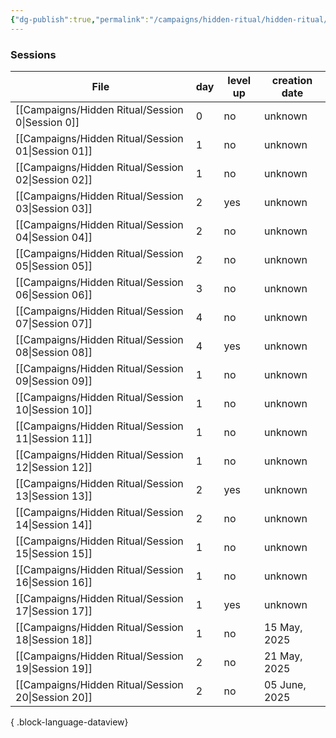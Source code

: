 ```yaml
---
{"dg-publish":true,"permalink":"/campaigns/hidden-ritual/hidden-ritual/","tags":["CampaignSummary"]}
---
```




### Sessions
| File                                                  | day | level up | creation date |
| ----------------------------------------------------- | --- | -------- | ------------- |
| [[Campaigns/Hidden Ritual/Session 0\|Session 0]]   | 0   | no       | unknown       |
| [[Campaigns/Hidden Ritual/Session 01\|Session 01]] | 1   | no       | unknown       |
| [[Campaigns/Hidden Ritual/Session 02\|Session 02]] | 1   | no       | unknown       |
| [[Campaigns/Hidden Ritual/Session 03\|Session 03]] | 2   | yes      | unknown       |
| [[Campaigns/Hidden Ritual/Session 04\|Session 04]] | 2   | no       | unknown       |
| [[Campaigns/Hidden Ritual/Session 05\|Session 05]] | 2   | no       | unknown       |
| [[Campaigns/Hidden Ritual/Session 06\|Session 06]] | 3   | no       | unknown       |
| [[Campaigns/Hidden Ritual/Session 07\|Session 07]] | 4   | no       | unknown       |
| [[Campaigns/Hidden Ritual/Session 08\|Session 08]] | 4   | yes      | unknown       |
| [[Campaigns/Hidden Ritual/Session 09\|Session 09]] | 1   | no       | unknown       |
| [[Campaigns/Hidden Ritual/Session 10\|Session 10]] | 1   | no       | unknown       |
| [[Campaigns/Hidden Ritual/Session 11\|Session 11]] | 1   | no       | unknown       |
| [[Campaigns/Hidden Ritual/Session 12\|Session 12]] | 1   | no       | unknown       |
| [[Campaigns/Hidden Ritual/Session 13\|Session 13]] | 2   | yes      | unknown       |
| [[Campaigns/Hidden Ritual/Session 14\|Session 14]] | 2   | no       | unknown       |
| [[Campaigns/Hidden Ritual/Session 15\|Session 15]] | 1   | no       | unknown       |
| [[Campaigns/Hidden Ritual/Session 16\|Session 16]] | 1   | no       | unknown       |
| [[Campaigns/Hidden Ritual/Session 17\|Session 17]] | 1   | yes      | unknown       |
| [[Campaigns/Hidden Ritual/Session 18\|Session 18]] | 1   | no       | 15 May, 2025  |
| [[Campaigns/Hidden Ritual/Session 19\|Session 19]] | 2   | no       | 21 May, 2025  |
| [[Campaigns/Hidden Ritual/Session 20\|Session 20]] | 2   | no       | 05 June, 2025 |

{ .block-language-dataview}

